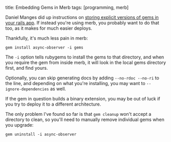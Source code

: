 title:  Embedding Gems in Merb
tags:   [programming, merb]

Daniel Manges did up instructions on [storing explicit versions of gems in your rails app](http://www.dcmanges.com/blog/rails-first-class-vendor-gems).  If instead you're using merb, you probably want to do that too, as it makes for much easier deploys.

Thankfully, it's much less pain in merb:

    gem install async-observer -i gems

The `-i` option tells rubygems to install the gems to that directory, and when you require the gem from inside merb, it will look in the local gems directory first, and find yours.

Optionally, you can skip generating docs by adding `--no-rdoc --no-ri` to the line, and depending on what you're installing, you may want to `--ignore-dependencies` as well.

If the gem in question builds a binary extension, you may be out of luck if you try to deploy it to a different architecture.

The only problem I've found so far is that `gem cleanup` won't accept a directory to clean, so you'll need to manually remove individual gems when you upgrade:

    gem uninstall -i async-observer


